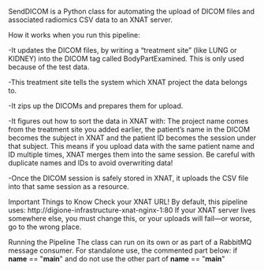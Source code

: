 SendDICOM is a Python class for automating the upload of DICOM files and associated radiomics CSV data to an XNAT server.

How it works when you run this pipeline:

-It updates the DICOM files, by writing a “treatment site” (like LUNG or KIDNEY) into the DICOM tag called BodyPartExamined.
This is only used because of the test data.

-This treatment site tells the system which XNAT project the data belongs to.

-It zips up the DICOMs and prepares them for upload.

-It figures out how to sort the data in XNAT with: The project name comes from the treatment site you added earlier, 
the patient’s name in the DICOM becomes the subject in XNAT and the patient ID becomes the session under that subject.
This means if you upload data with the same patient name and ID multiple times, XNAT merges them into the same session. Be careful with duplicate names and IDs to avoid overwriting data!

-Once the DICOM session is safely stored in XNAT, it uploads the CSV file into that same session as a resource.

Important Things to Know
Check your XNAT URL!
By default, this pipeline uses: http://digione-infrastructure-xnat-nginx-1:80
If your XNAT server lives somewhere else, you must change this, or your uploads will fail—or worse, go to the wrong place.

Running the Pipeline
The class can run on its own or as part of a RabbitMQ message consumer. For standalone use, the commented part below: if __name__ == "__main__"
and do not use the other part of __name__ == "__main__"